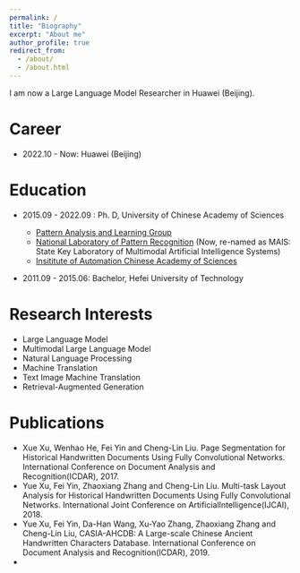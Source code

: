```yaml
---
permalink: /
title: "Biography"
excerpt: "About me"
author_profile: true
redirect_from: 
  - /about/
  - /about.html
---
```



I am now a Large Language Model Researcher in Huawei (Beijing).



# Career

- 2022.10 - Now: Huawei (Beijing)

Education
======

* 2015.09 - 2022.09 : Ph. D, University of Chinese Academy of Sciences
  * [Pattern Analysis and Learning Group](https://nlpr.ia.ac.cn/pal/People.html)
  * [National Laboratory of Pattern Recognition](http://ia.cas.cn/jgsz/kyxt/dmtrgzn/) (Now, re-named as MAIS: State Key Laboratory of Multimodal Artificial Intelligence Systems)
  * [Insititute of Automation Chinese Academy of Sciences](http://www.ia.cas.cn/)

* 2011.09 - 2015.06: Bachelor, Hefei University of Technology

Research Interests
======

* Large Language Model
* Multimodal Large Language Model
* Natural Language Processing
* Machine Translation
* Text Image Machine Translation
* Retrieval-Augmented Generation

Publications
======

* Xue Xu, Wenhao He, Fei Yin and Cheng-Lin Liu. Page Segmentation for Historical Handwritten Documents Using Fully
Convolutional Networks. International Conference on Document Analysis and Recognition(ICDAR), 2017.
* Yue Xu, Fei Yin, Zhaoxiang Zhang and Cheng-Lin Liu. Multi-task Layout Analysis for Historical Handwritten Documents
Using Fully Convolutional Networks. International Joint Conference on ArtificialIntelligence(IJCAI), 2018.
* Yue Xu, Fei Yin, Da-Han Wang, Xu-Yao Zhang, Zhaoxiang Zhang and Cheng-Lin Liu, CASIA-AHCDB: A Large-scale Chinese
Ancient Handwritten Characters Database. International Conference on Document Analysis and Recognition(ICDAR), 2019.
* 
